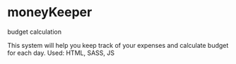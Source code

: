 # moneyKeeper
budget calculation

This system will help you keep track of your expenses and calculate budget for each day.
Used: HTML, SASS, JS
